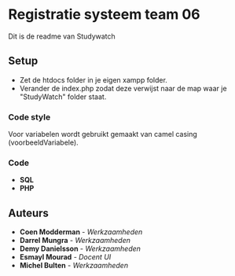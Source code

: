 # Registratie systeem team 06

Dit is de readme van Studywatch 

## Setup

* Zet de htdocs folder in je eigen xampp folder.
* Verander de index.php zodat deze verwijst naar de map waar je "StudyWatch" folder staat.

### Code style

Voor variabelen wordt gebruikt gemaakt van camel casing (voorbeeldVariabele).

### Code

* **SQL**
* **PHP**

## Auteurs

* **Coen Modderman** - *Werkzaamheden*
* **Darrel Mungra** - *Werkzaamheden*
* **Demy Danielsson** - *Werkzaamheden*
* **Esmayl Mourad** - *Docent UI*
* **Michel Bulten** - *Werkzaamheden*